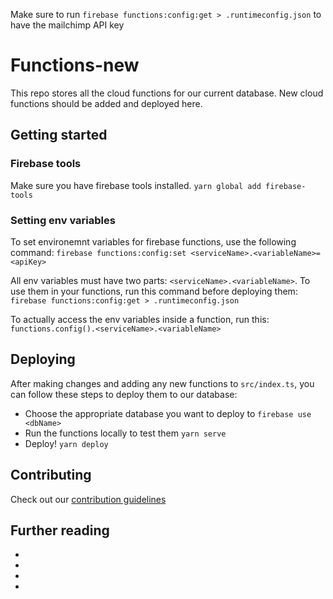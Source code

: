 Make sure to run `firebase functions:config:get > .runtimeconfig.json` to have the mailchimp API key
# Functions-new
This repo stores all the cloud functions for our current database. New cloud functions should be added and deployed here.

## Getting started
### Firebase tools
Make sure you have firebase tools installed.
```yarn global add firebase-tools```

### Setting env variables
To set environemnt variables for firebase functions, use the following command:
```firebase functions:config:set <serviceName>.<variableName>=<apiKey>```

All env variables must have two parts: `<serviceName>.<variableName>`. To use them in your functions, run this command before deploying them:
```firebase functions:config:get > .runtimeconfig.json```

To actually access the env variables inside a function, run this:
```functions.config().<serviceName>.<variableName>```

## Deploying
After making changes and adding any new functions to `src/index.ts`, you can follow these steps to deploy them to our database:
* Choose the appropriate database you want to deploy to
```firebase use <dbName>```
* Run the functions locally to test them
```yarn serve```
* Deploy!
```yarn deploy```

## Contributing
Check out our [contribution guidelines](CONTRIBUTING.md)

## Further reading
* [](https://firebase.google.com/docs/functions)
* [](https://firebase.google.com/docs/functions/typescript)
* [](https://firebase.google.com/docs/functions/get-started)
* [](https://firebase.google.com/docs/functions/config-env)